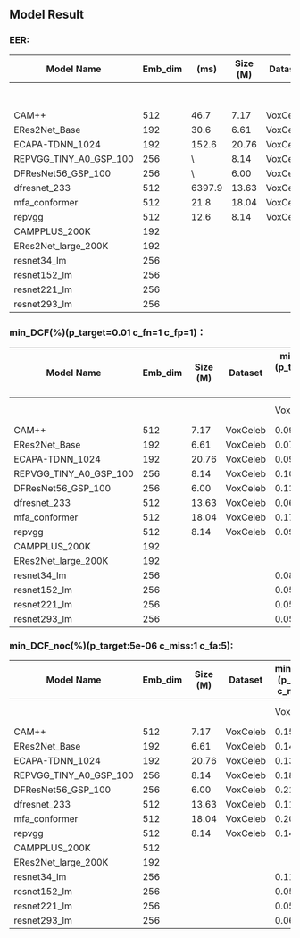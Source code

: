 ## Model Result



### EER:
| Model Name             | Emb_dim | (ms)   | Size (M) | Dataset  | EER(%)      |             |             |        |          |                  |                    |                   |        |        |           |
| ---------------------- | ------- | ------ | -------- | -------- | ----------- | ----------- | ----------- | ------ | -------- | ---------------- | ------------------ | ----------------- | ------ | ------ | --------- |
|                        |         |        |          |          | VoxCeleb1-O | VoxCeleb1-E | VoxCeleb1-H | CTI-10 | CNCeleb1 | 3Dspeaker-device | 3Dspeaker-distance | 3Dspeaker-dialect | male   | female | cti2-6000 |
| CAM++                  | 512     | 46.7   | 7.17     | VoxCeleb | 0.8669      | 1.1032      | 2.1703      | 4.1467 | 16.1814  | 25.0767          | 25.7347            | 23.7733           | 6.4626 | 10.333 | 10.4667   |
| ERes2Net_Base          | 192     | 30.6   | 6.61     | VoxCeleb | 0.7978      | 0.9692      | 1.7872      | 2.3067 | 12.1487  | 18.9467          | 17.802             | 18.6267           | 4.0816 | 8.2143 | 7.7333    |
| ECAPA-TDNN_1024        | 192     | 152.6  | 20.76    | VoxCeleb | 0.8616      | 0.961       | 1.8545      | 3.0133 | 14.482   | 20.5             | 20.4904            | 19.5167           | 5.3943 | 9.667  | 8.9000    |
| REPVGG_TINY_A0_GSP_100 | 256     | \      | 8.14     | VoxCeleb | 1.0261      | 1.2217      | 2.1362      | 3.2367 | 11.5517  | 17.972           | 16.2927            | 18.41             | 3.4014 | 7.8163 | \         |
| DFResNet56_GSP_100     | 256     | \      | 6.00     | VoxCeleb | 1.26        | 1.1939      | 2.1311      | 2.8167 | 12.1769  | 18.846           | 17.1879            | 19.23             | 3.0559 | 8      | \         |
| dfresnet_233           | 512     | 6397.9 | 13.63    | VoxCeleb | 0.7233      | 0.8144      | 1.5406      | 4.0267 | 11.9459  | 17.510           | 15.9940            | 17.1027           | 3.4014 | 8.301  | 7.2000    |
| mfa_conformer          | 512     | 21.8   | 18.04    | VoxCeleb | 1.2600      | 1.3462      | 2.4803      | 3.8533 | 12.1769  | 20.5340          | 19.7527            | 20.9400           | 4.0816 | 10.333 | \         |
| repvgg                 | 512     | 12.6   | 8.14     | VoxCeleb | 0.9198      | 0.9530      | 1.7374      | 3.5000 | 11.3809  | 17.6400          | 16.0911            | 17.7267           | 3.4014 | 8      | 7.4000    |
| CAMPPLUS_200K          | 192     |        |          |          |             |             |             |        |          |                  |                    |                   |        |        | 7.8000    |
| ERes2Net_large_200K    | 192     |        |          |          |             |             |             |        |          |                  |                    |                   |        |        | 7.6000    |
| resnet34_lm            | 256     |        |          |          | 0.7869      | 0.9348      | 1.6883      |        |          |                  |                    |                   |        |        | 7.7667    |
| resnet152_lm           | 256     |        |          |          | 0.4944      | 0.7236      | 1.2977      |        |          |                  |                    |                   |        |        | 7.5667    |
| resnet221_lm           | 256     |        |          |          | 0.5638      | 0.7267      | 1.3358      |        |          |                  |                    |                   |        |        | 9.2667    |
| resnet293_lm           | 256     |        |          |          | 0.5159      | 0.7033      | 1.2981      |        |          |                  |                    |                   |        |        | 9.0000    |
### min_DCF(%)(p_target=0.01 c_fn=1 c_fp=1)：
| Model Name             | Emb_dim | Size (M) | Dataset  | min_DCF(%)(p_target=0.01 c_fn=1 c_fp=1) |             |             |        |          |                  |                    |                   |        |        |           |
| ---------------------- | ------- | -------- | -------- | --------------------------------------- | ----------- | ----------- | ------ | -------- | ---------------- | ------------------ | ----------------- | ------ | ------ | --------- |
|                        |         |          |          | VoxCeleb1-O                             | VoxCeleb1-E | VoxCeleb1-H | CTI-10 | CNCeleb1 | 3Dspeaker-device | 3Dspeaker-distance | 3Dspeaker-dialect | male   | female | cti2-6000 |
| CAM++                  | 512     | 7.17     | VoxCeleb | 0.0954                                  | 0.1243      | 0.2072      | 0.268  | 0.6621   | 0.9957           | 0.9962             | 0.9999            | 0.4284 | 0.5479 | 0.5133    |
| ERes2Net_Base          | 192     | 6.61     | VoxCeleb | 0.0797                                  | 0.1042      | 0.1745      | 0.1536 | 0.5352   | 0.9603           | 0.9579             | 0.9648            | 0.314  | 0.3587 | 0.3297    |
| ECAPA-TDNN_1024        | 192     | 20.76    | VoxCeleb | 0.0993                                  | 0.1112      | 0.1759      | 0.1859 | 0.579    | 0.9795           | 0.974              | 0.9789            | 0.3455 | 0.4906 | 0.4107    |
| REPVGG_TINY_A0_GSP_100 | 256     | 8.14     | VoxCeleb | 0.1092                                  | 0.1359      | 0.1926      | 0.2035 | 0.5468   | 0.9825           | 0.9685             | 0.9873            | 0.3059 | 0.3985 | \         |
| DFResNet56_GSP_100     | 256     | 6.00     | VoxCeleb | 0.1381                                  | 0.1367      | 0.2026      | 0.1693 | 0.5239   | 0.9781           | 0.972              | 0.9836            | 0.2845 | 0.3452 | \         |
| dfresnet_233           | 512     | 13.63    | VoxCeleb | 0.0679                                  | 0.0932      | 0.1505      | 0.3795 | 0.4890   | 0.9309           | 0.9308             | 0.9367            | 0.3451 | 0.3337 | 0.3117    |
| mfa_conformer          | 512     | 18.04    | VoxCeleb | 0.1745                                  | 0.1542      | 0.2307      | 0.2968 | 0.5239   | 0.9802           | 0.9836             | 0.9936            | 0.3659 | 0.4972 | \         |
| repvgg                 | 512     | 8.14     | VoxCeleb | 0.0955                                  | 0.1099      | 0.1713      | 0.2825 | 0.4937   | 0.9582           | 0.9378             | 0.9763            | 0.2722 | 0.3836 | 0.3672    |
| CAMPPLUS_200K          | 192     |          |          |                                         |             |             |        |          |                  |                    |                   |        |        | 0.4270    |
| ERes2Net_large_200K    | 192     |          |          |                                         |             |             |        |          |                  |                    |                   |        |        | 0.4193    |
| resnet34_lm            | 256     |          |          | 0.0821                                  | 0.1050      | 0.1619      |        |          |                  |                    |                   |        |        | 0.4217    |
| resnet152_lm           | 256     |          |          | 0.0542                                  | 0.0773      | 0.1221      |        |          |                  |                    |                   |        |        | 0.3753    |
| resnet221_lm           | 256     |          |          | 0.0547                                  | 0.0761      | 0.1249      |        |          |                  |                    |                   |        |        | 0.4323    |
| resnet293_lm           | 256     |          |          | 0.0586                                  | 0.0706      | 0.1288      |        |          |                  |                    |                   |        |        | 0.3723    |


### min_DCF_noc(%)(p_target:5e-06 c_miss:1 c_fa:5):
| Model Name             | Emb_dim | Size (M) | Dataset  | min_DCF_noc(%)(p_target:5e-06 c_miss:1 c_fa:5) |             |             |        |          |                  |                    |                   |        |        |           |
| ---------------------- | ------- | -------- | -------- | ---------------------------------------------- | ----------- | ----------- | ------ | -------- | ---------------- | ------------------ | ----------------- | ------ | ------ |---------- |
|                        |         |          |          | VoxCeleb1-O                                    | VoxCeleb1-E | VoxCeleb1-H | CTI-10 | CNCeleb1 | 3Dspeaker-device | 3Dspeaker-distance | 3Dspeaker-dialect | male   | female | cti2-6000 |
| CAM++                  | 512     | 7.17     | VoxCeleb | 0.1509                                         | 0.3335      | 0.7025      | 0.3977 | 0.9699   | 0.9957           | 0.997              | 0.9999            | 0.9864 | 0.6433 |  0.5400   |
| ERes2Net_Base          | 192   | 6.61     | VoxCeleb | 0.1413                                         | 0.3202      | 0.7053      | 0.2209 | 0.7806   | 0.9973           | 0.9966             | 0.9881            | 0.8878 | 0.5933 |  0.3747   |
| ECAPA-TDNN_1024        | 192     | 20.76    | VoxCeleb | 0.1366                                         | 0.3118      | 0.7162      | 0.2278 | 0.8576   | 0.9998           | 0.9974             | 0.998             | 0.8878 | 0.66   |  0.4107   |
| REPVGG_TINY_A0_GSP_100 | 256     | 8.14     | VoxCeleb | 0.1811                                         | 0.3335      | 0.5854      | 0.3248 | 0.791    | 0.9985           | 0.9954             | 0.9955            | 0.8095 | 0.4300 |     \     |
| DFResNet56_GSP_100     | 256     | 6.00     | VoxCeleb | 0.2141                                         | 0.298       | 0.5681      | 0.2744 | 0.7515   | 0.9941           | 0.9988             | 0.9989            | 0.8027 | 0.38   |     \     |
| dfresnet_233           | 512     | 13.63    | VoxCeleb | 0.1174                                         | 0.2749      | 0.6834      | 0.5607 | 0.7801   | 0.9952           | 0.9971             | 0.9895            | 0.7041 | 0.4633 |  0.3117   |
| mfa_conformer          | 512     | 18.04    | VoxCeleb | 0.2089                                         | 0.3706      | 0.6876      | 0.3571 | 0.7515   | 0.9956           | 0.9954             | 1.0000            | 0.8401 | 0.6500 |     \     |
| repvgg                 | 512     | 8.14     | VoxCeleb | 0.1412                                         | 0.2706      | 0.5788      | 0.3232 | 0.7262   | 0.9920           | 0.9933             | 0.9951            | 0.8027 | 0.4267 |  0.3670   |
| CAMPPLUS_200K          | 512 |         |           |                                                |             |             |        |          |                  |                    |                   |        |        |  0.4270   |
| ERes2Net_large_200K    | 192 |         |           |                                                |             |             |        |          |                  |                    |                   |        |        |  0.4683   |
| resnet34_lm | 256 | | | 0.1184 | 0.2559 | 0.6120 | | | | | | | | 0.4217 |
| resnet152_lm | 256 | | | 0.0542 | 0.2358 | 0.2358 | | | | | | | | 0.3753 |
| resnet221_lm | 256 | | | 0.0569 | 0.2934 | 0.6136 | | | | | | | | 0.5607 |
| resnet293_lm | 256 | | | 0.0623 | 0.3206 | 0.4047 | | | | | | | | 0.5257 |
